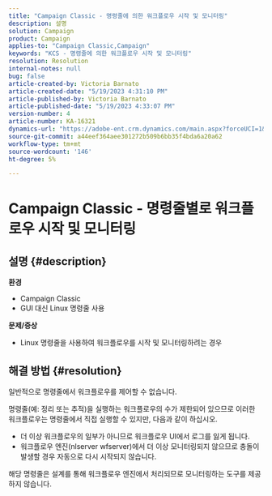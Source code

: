 ```yaml
---
title: "Campaign Classic - 명령줄에 의한 워크플로우 시작 및 모니터링"
description: 설명
solution: Campaign
product: Campaign
applies-to: "Campaign Classic,Campaign"
keywords: "KCS - 명령줄에 의한 워크플로우 시작 및 모니터링"
resolution: Resolution
internal-notes: null
bug: false
article-created-by: Victoria Barnato
article-created-date: "5/19/2023 4:31:10 PM"
article-published-by: Victoria Barnato
article-published-date: "5/19/2023 4:33:07 PM"
version-number: 4
article-number: KA-16321
dynamics-url: "https://adobe-ent.crm.dynamics.com/main.aspx?forceUCI=1&pagetype=entityrecord&etn=knowledgearticle&id=fcca288b-62f6-ed11-8848-6045bd0065b6"
source-git-commit: a44eef364aee301272b509b6bb35f4bda6a20a62
workflow-type: tm+mt
source-wordcount: '146'
ht-degree: 5%

---
```


# Campaign Classic - 명령줄별로 워크플로우 시작 및 모니터링

## 설명 {#description}

<b>환경</b>
- Campaign Classic
- GUI 대신 Linux 명령줄 사용

<b>문제/증상</b>
- Linux 명령줄을 사용하여 워크플로우를 시작 및 모니터링하려는 경우



## 해결 방법 {#resolution}


일반적으로 명령줄에서 워크플로우를 제어할 수 없습니다.

명령줄(예: 정리 또는 추적)을 실행하는 워크플로우의 수가 제한되어 있으므로 이러한 워크플로우는 명령줄에서 직접 실행할 수 있지만, 다음과 같이 하십시오.

- 더 이상 워크플로우의 일부가 아니므로 워크플로우 UI에서 로그를 잃게 됩니다.
- 워크플로우 엔진(nlserver wfserver)에서 더 이상 모니터링되지 않으므로 충돌이 발생할 경우 자동으로 다시 시작되지 않습니다.


해당 명령줄은 설계를 통해 워크플로우 엔진에서 처리되므로 모니터링하는 도구를 제공하지 않습니다.
